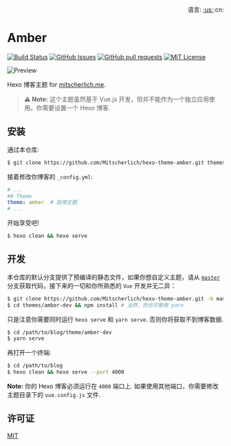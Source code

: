 <div align="right">语言: <a title="English" href="README.md">:us:</a>:cn:</div>

# Amber

[![Build Status][ci-badge]][ci-url]
[![GitHub Issues][issues-badge]][issues-url]
[![GitHub pull requests][pr-badge]][pr-url]
[![MIT License][license-badge]](LICENSE)

[ci-badge]: https://travis-ci.org/Mitscherlich/hexo-theme-amber.svg?branch=master
[ci-url]: https://travis-ci.org/Mitscherlich/hexo-theme-amber
[license-badge]: https://img.shields.io/badge/license-MIT-blue.svg
[issues-badge]: https://img.shields.io/github/issues/Mitscherlich/hexo-theme-amber.svg
[issues-url]: https://github.com/Mitscherlich/hexo-theme-amber/issues
[pr-badge]: https://img.shields.io/github/issues-pr/Mitscherlich/hexo-theme-amber.svg
[pr-url]: https://github.com/Mitscherlich/hexo-theme-amber/pulls

![Preview](https://raw.githubusercontent.com/Mitscherlich/hexo-theme-amber/master/docs/assets/Preview.png)

Hexo 博客主题 for [mitscherlich.me](https://mitscherlich.me).

> **⚠️ Note:** 这个主题虽然基于 Vue.js 开发，但并不能作为一个独立应用使用。你需要设置一个 Hexo 博客.

## 安装

通过本仓库:

```bash
$ git clone https://github.com/Mitscherlich/hexo-theme-amber.git themes/amber
```

接着修改你博客的 `_config.yml`:

```yml
# ...
## Theme
theme: amber  # 启用主题
# ...
```

开始享受吧!

```bash
$ hexo clean && hexo serve
```

## 开发

本仓库的默认分支提供了预编译的静态文件，如果你想自定义主题，请从 [`master`](https://github.com/Mitscherlich/hexo-theme-amber/tree/master) 分支获取代码，接下来的一切和你所熟悉的 `Vue` 开发并无二异：

```bash
$ git clone https://github.com/Mitscherlich/hexo-theme-amber.git -b master themes/amber-dev
$ cd themes/amber-dev && npm install # 当然，你也可使用 yarn
```

只是注意你需要同时运行 `hexo serve` 和 `yarn serve`. 否则你将获取不到博客数据.

```bash
$ cd /path/to/blog/theme/amber-dev
$ yarn serve
```

再打开一个终端:

```bash
$ cd /path/to/blog
$ hexo clean && hexo serve --port 4000
```

**Note:** 你的 Hexo 博客必须运行在 `4000` 端口上. 如果使用其他端口，你需要修改主题目录下的 `vue.config.js` 文件.

## 许可证

[MIT](LICENSE)
